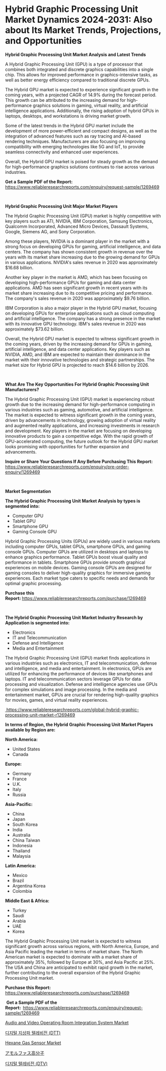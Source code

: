 <p><h1>Hybrid Graphic Processing Unit Market Dynamics 2024-2031: Also about Its Market Trends, Projections, and Opportunities</h1></p><p><strong>Hybrid Graphic Processing Unit Market Analysis and Latest Trends</strong></p>
<p><p>A Hybrid Graphic Processing Unit (GPU) is a type of processor that combines both integrated and discrete graphics capabilities into a single chip. This allows for improved performance in graphics-intensive tasks, as well as better energy efficiency compared to traditional discrete GPUs.</p><p>The Hybrid GPU market is expected to experience significant growth in the coming years, with a projected CAGR of 14.9% during the forecast period. This growth can be attributed to the increasing demand for high-performance graphics solutions in gaming, virtual reality, and artificial intelligence applications. Additionally, the rising adoption of hybrid GPUs in laptops, desktops, and workstations is driving market growth.</p><p>Some of the latest trends in the Hybrid GPU market include the development of more power-efficient and compact designs, as well as the integration of advanced features such as ray tracing and AI-based rendering techniques. Manufacturers are also focusing on improving compatibility with emerging technologies like 5G and IoT, to provide seamless connectivity and enhanced user experiences.</p><p>Overall, the Hybrid GPU market is poised for steady growth as the demand for high-performance graphics solutions continues to rise across various industries.</p></p>
<p><strong>Get a Sample PDF of the Report:&nbsp;</strong> <a href="https://www.reliableresearchreports.com/enquiry/request-sample/1269469">https://www.reliableresearchreports.com/enquiry/request-sample/1269469</a></p>
<p>&nbsp;</p>
<p><strong>Hybrid Graphic Processing Unit Major Market Players</strong></p>
<p><p>The Hybrid Graphic Processing Unit (GPU) market is highly competitive with key players such as ATI, NVIDIA, IBM Corporation, Samsung Electronics, Qualcomm Incorporated, Advanced Micro Devices, Dassault Systems, Google, Siemens AG, and Sony Corporation. </p><p>Among these players, NVIDIA is a dominant player in the market with a strong focus on developing GPUs for gaming, artificial intelligence, and data centers. The company has shown consistent growth in revenue over the years with its market share increasing due to the growing demand for GPUs in various applications. NVIDIA's sales revenue in 2020 was approximately $16.68 billion.</p><p>Another key player in the market is AMD, which has been focusing on developing high-performance GPUs for gaming and data center applications. AMD has seen significant growth in recent years with its market share increasing due to its competitive pricing and performance. The company's sales revenue in 2020 was approximately $9.76 billion.</p><p>IBM Corporation is also a major player in the Hybrid GPU market, focusing on developing GPUs for enterprise applications such as cloud computing and artificial intelligence. The company has a strong presence in the market with its innovative GPU technology. IBM's sales revenue in 2020 was approximately $73.62 billion.</p><p>Overall, the Hybrid GPU market is expected to witness significant growth in the coming years, driven by the increasing demand for GPUs in gaming, artificial intelligence, and data center applications. Key players such as NVIDIA, AMD, and IBM are expected to maintain their dominance in the market with their innovative technologies and strategic partnerships. The market size for Hybrid GPU is projected to reach $14.6 billion by 2026.</p></p>
<p>&nbsp;</p>
<p><strong>What Are The Key Opportunities For Hybrid Graphic Processing Unit Manufacturers?</strong></p>
<p><p>The Hybrid Graphic Processing Unit (GPU) market is experiencing robust growth due to the increasing demand for high-performance computing in various industries such as gaming, automotive, and artificial intelligence. The market is expected to witness significant growth in the coming years, driven by advancements in technology, growing adoption of virtual reality and augmented reality applications, and increasing investments in research and development. Key players in the market are focusing on developing innovative products to gain a competitive edge. With the rapid growth of GPU-accelerated computing, the future outlook for the Hybrid GPU market looks promising with opportunities for further expansion and advancements.</p></p>
<p><strong>Inquire or Share Your Questions If Any Before Purchasing This Report:</strong> <a href="https://www.reliableresearchreports.com/enquiry/pre-order-enquiry/1269469">https://www.reliableresearchreports.com/enquiry/pre-order-enquiry/1269469</a></p>
<p>&nbsp;</p>
<p><strong>Market Segmentation</strong></p>
<p><strong>The Hybrid Graphic Processing Unit Market Analysis by types is segmented into:</strong></p>
<p><ul><li>Computer GPU</li><li>Tablet GPU</li><li>Smartphone GPU</li><li>Gaming Console GPU</li></ul></p>
<p><p>Hybrid Graphic Processing Units (GPUs) are widely used in various markets including computer GPUs, tablet GPUs, smartphone GPUs, and gaming console GPUs. Computer GPUs are utilized in desktops and laptops to enhance graphics performance. Tablet GPUs boost visual quality and performance in tablets. Smartphone GPUs provide smooth graphical experiences on mobile devices. Gaming console GPUs are designed for gaming consoles to deliver high-quality graphics for immersive gaming experiences. Each market type caters to specific needs and demands for optimal graphic processing.</p></p>
<p><strong>Purchase this Report:&nbsp;</strong><a href="https://www.reliableresearchreports.com/purchase/1269469">https://www.reliableresearchreports.com/purchase/1269469</a></p>
<p>&nbsp;</p>
<p><strong>The Hybrid Graphic Processing Unit Market Industry Research by Application is segmented into:</strong></p>
<p><ul><li>Electronics</li><li>IT and Telecommunication</li><li>Defense and Intelligence</li><li>Media and Entertainment</li></ul></p>
<p><p>The Hybrid Graphic Processing Unit (GPU) market finds applications in various industries such as electronics, IT and telecommunication, defense and intelligence, and media and entertainment. In electronics, GPUs are utilized for enhancing the performance of devices like smartphones and laptops. IT and telecommunication sectors leverage GPUs for data processing and visualization. Defense and intelligence agencies use GPUs for complex simulations and image processing. In the media and entertainment market, GPUs are crucial for rendering high-quality graphics for movies, games, and virtual reality experiences.</p></p>
<p><a href="https://www.reliableresearchreports.com/global-hybrid-graphic-processing-unit-market-r1269469">&nbsp;https://www.reliableresearchreports.com/global-hybrid-graphic-processing-unit-market-r1269469</a></p>
<p><strong>In terms of Region, the Hybrid Graphic Processing Unit Market Players available by Region are:</strong></p>
<p>
    <p> <strong> North America: </strong>
        <ul>
            <li>United States</li>
            <li>Canada</li>
        </ul>
        </p> 
    <p> <strong> Europe: </strong>
        <ul>
            <li>Germany</li>
            <li>France</li>
            <li>U.K.</li>
            <li>Italy</li>
            <li>Russia</li>
        </ul>
        </p> 
    <p> <strong> Asia-Pacific: </strong>
        <ul>
            <li>China</li>
            <li>Japan</li>
            <li>South Korea</li>
            <li>India</li>
            <li>Australia</li>
            <li>China Taiwan</li>
            <li>Indonesia</li>
            <li>Thailand</li>
            <li>Malaysia</li>
        </ul>
        </p> 
    <p> <strong> Latin America: </strong>
        <ul>
            <li>Mexico</li>
            <li>Brazil</li>
            <li>Argentina Korea</li>
            <li>Colombia</li>
        </ul>
        </p> 
    <p> <strong> Middle East & Africa: </strong>
        <ul>
            <li>Turkey</li>
            <li>Saudi</li>
            <li>Arabia</li>
            <li>UAE</li>
            <li>Korea</li>
        </ul>
    </p>
    </p>
<p><p>The Hybrid Graphic Processing Unit market is expected to witness significant growth across various regions, with North America, Europe, and Asia Pacific leading the market in terms of market share. The North American market is expected to dominate with a market share of approximately 35%, followed by Europe at 30%, and Asia Pacific at 25%. The USA and China are anticipated to exhibit rapid growth in the market, further contributing to the overall expansion of the Hybrid Graphic Processing Unit market.</p></p>
<p><strong>Purchase this Report: </strong><a href="https://www.reliableresearchreports.com/purchase/1269469">https://www.reliableresearchreports.com/purchase/1269469</a></p>
<p>&nbsp;<strong>Get a Sample PDF of the Report:&nbsp;&nbsp;</strong><a href="https://www.reliableresearchreports.com/enquiry/request-sample/1269469">https://www.reliableresearchreports.com/enquiry/request-sample/1269469</a></p>
<p><strong></strong></p>
<p><p><a href="https://github.com/nicholepatriciadoylenwnrjr0/Market-Research-Report-List-2/blob/main/audio-and-video-operating-room-integration-system-market.md">Audio and Video Operating Room Integration System Market</a></p><p><a href="https://github.com/iansanftyord09878/Market-Research-Report-List-2/blob/main/365478991611.md">디지털 지상파 텔레비전 (DTT)</a></p><p><a href="https://issuu.com/reportprime-2/docs/hexane-gas-sensor-market-size-2030.pptx">Hexane Gas Sensor Market</a></p><p><a href="https://github.com/KenyonJohns/Market-Research-Report-List-1/blob/main/7274389100249.md">アモルファス高分子</a></p><p><a href="https://github.com/Skyleitney456456/Market-Research-Report-List-2/blob/main/748811191610.md">디지털 텔레비전 (DTV)</a></p></p>